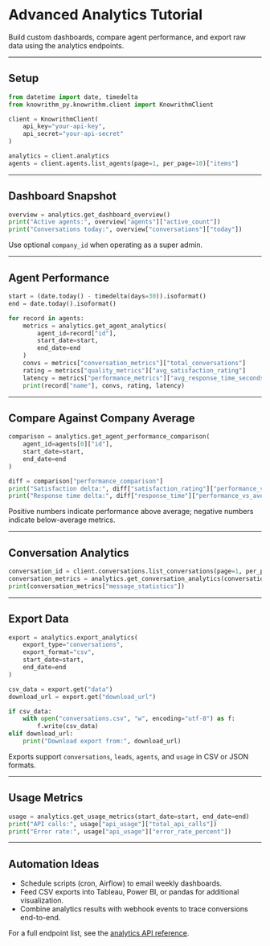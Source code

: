 ﻿# Advanced Analytics Tutorial

Build custom dashboards, compare agent performance, and export raw data using the analytics endpoints.

---

## Setup

```python
from datetime import date, timedelta
from knowrithm_py.knowrithm.client import KnowrithmClient

client = KnowrithmClient(
    api_key="your-api-key",
    api_secret="your-api-secret"
)

analytics = client.analytics
agents = client.agents.list_agents(page=1, per_page=10)["items"]
```

---

## Dashboard Snapshot

```python
overview = analytics.get_dashboard_overview()
print("Active agents:", overview["agents"]["active_count"])
print("Conversations today:", overview["conversations"]["today"])
```

Use optional `company_id` when operating as a super admin.

---

## Agent Performance

```python
start = (date.today() - timedelta(days=30)).isoformat()
end = date.today().isoformat()

for record in agents:
    metrics = analytics.get_agent_analytics(
        agent_id=record["id"],
        start_date=start,
        end_date=end
    )
    convs = metrics["conversation_metrics"]["total_conversations"]
    rating = metrics["quality_metrics"]["avg_satisfaction_rating"]
    latency = metrics["performance_metrics"]["avg_response_time_seconds"]
    print(record["name"], convs, rating, latency)
```

---

## Compare Against Company Average

```python
comparison = analytics.get_agent_performance_comparison(
    agent_id=agents[0]["id"],
    start_date=start,
    end_date=end
)

diff = comparison["performance_comparison"]
print("Satisfaction delta:", diff["satisfaction_rating"]["performance_vs_average_percent"])
print("Response time delta:", diff["response_time"]["performance_vs_average_percent"])
```

Positive numbers indicate performance above average; negative numbers indicate below-average metrics.

---

## Conversation Analytics

```python
conversation_id = client.conversations.list_conversations(page=1, per_page=1)["items"][0]["id"]
conversation_metrics = analytics.get_conversation_analytics(conversation_id)
print(conversation_metrics["message_statistics"])
```

---

## Export Data

```python
export = analytics.export_analytics(
    export_type="conversations",
    export_format="csv",
    start_date=start,
    end_date=end
)

csv_data = export.get("data")
download_url = export.get("download_url")

if csv_data:
    with open("conversations.csv", "w", encoding="utf-8") as f:
        f.write(csv_data)
elif download_url:
    print("Download export from:", download_url)
```

Exports support `conversations`, `leads`, `agents`, and `usage` in CSV or JSON formats.

---

## Usage Metrics

```python
usage = analytics.get_usage_metrics(start_date=start, end_date=end)
print("API calls:", usage["api_usage"]["total_api_calls"])
print("Error rate:", usage["api_usage"]["error_rate_percent"])
```

---

## Automation Ideas

- Schedule scripts (cron, Airflow) to email weekly dashboards.
- Feed CSV exports into Tableau, Power BI, or pandas for additional visualization.
- Combine analytics results with webhook events to trace conversions end-to-end.

For a full endpoint list, see the [analytics API reference](../api-reference/analytics.md).






